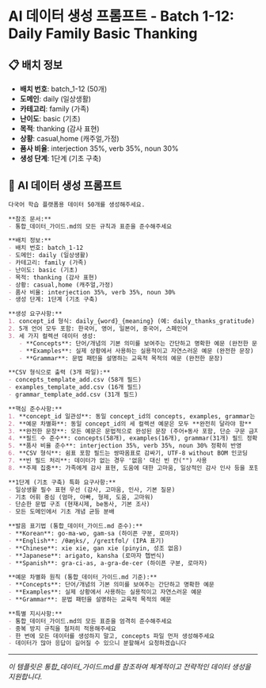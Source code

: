 # AI 데이터 생성 프롬프트 - Batch 1-12: Daily Family Basic Thanking

## 📋 배치 정보
- **배치 번호**: batch_1-12 (50개)
- **도메인**: daily (일상생활)
- **카테고리**: family (가족)
- **난이도**: basic (기초)
- **목적**: thanking (감사 표현)
- **상황**: casual,home (캐주얼,가정)
- **품사 비율**: interjection 35%, verb 35%, noun 30%
- **생성 단계**: 1단계 (기초 구축)

## 🎯 AI 데이터 생성 프롬프트

```markdown
다국어 학습 플랫폼용 데이터 50개를 생성해주세요.

**참조 문서:**
- 통합_데이터_가이드.md의 모든 규칙과 표준을 준수해주세요

**배치 정보:**
- 배치 번호: batch_1-12
- 도메인: daily (일상생활)
- 카테고리: family (가족)
- 난이도: basic (기초)
- 목적: thanking (감사 표현)
- 상황: casual,home (캐주얼,가정)
- 품사 비율: interjection 35%, verb 35%, noun 30%
- 생성 단계: 1단계 (기초 구축)

**생성 요구사항:**
1. concept_id 형식: daily_{word}_{meaning} (예: daily_thanks_gratitude)
2. 5개 언어 모두 포함: 한국어, 영어, 일본어, 중국어, 스페인어
3. 세 가지 컬렉션 데이터 생성:
   - **Concepts**: 단어/개념의 기본 의미를 보여주는 간단하고 명확한 예문 (완전한 문장)
   - **Examples**: 실제 상황에서 사용하는 실용적이고 자연스러운 예문 (완전한 문장)
   - **Grammar**: 문법 패턴을 설명하는 교육적 목적의 예문 (완전한 문장)

**CSV 형식으로 출력 (3개 파일):**
- concepts_template_add.csv (58개 필드)
- examples_template_add.csv (16개 필드)
- grammar_template_add.csv (31개 필드)

**핵심 준수사항:**
1. **concept_id 일관성**: 동일 concept_id의 concepts, examples, grammar는 반드시 **같은 단어** 사용
2. **예문 차별화**: 동일 concept_id의 세 컬렉션 예문은 모두 **완전히 달라야 함**
3. **완전한 문장**: 모든 예문은 문법적으로 완성된 문장 (주어+동사 포함, 단순 구문 금지)
4. **필드 수 준수**: concepts(58개), examples(16개), grammar(31개) 필드 정확히 맞춤
5. **품사 비율 준수**: interjection 35%, verb 35%, noun 30% 정확히 반영
6. **CSV 형식**: 쉼표 포함 필드는 쌍따옴표로 감싸기, UTF-8 without BOM 인코딩
7. **빈 필드 처리**: 데이터가 없는 경우 '없음' 대신 빈 칸("") 사용
8. **주제 집중**: 가족에게 감사 표현, 도움에 대한 고마움, 일상적인 감사 인사 등을 포함해주세요

**1단계 (기초 구축) 특화 요구사항:**
- 일상생활 필수 표현 우선 (감사, 고마움, 인사, 기본 질문)
- 기초 어휘 중심 (엄마, 아빠, 형제, 도움, 고마워)
- 단순한 문법 구조 (현재시제, be동사, 기본 조사)
- 모든 도메인에서 기초 개념 균등 분배

**발음 표기법 (통합_데이터_가이드.md 준수):**
- **Korean**: go-ma-wo, gam-sa (하이픈 구분, 로마자)
- **English**: /θæŋks/, /ɡreɪtfʊl/ (IPA 표기)
- **Chinese**: xie xie, gan xie (pinyin, 성조 없음)
- **Japanese**: arigato, kansha (로마자 헵번식)
- **Spanish**: gra-ci-as, a-gra-de-cer (하이픈 구분, 로마자)

**예문 차별화 원칙 (통합_데이터_가이드.md 기준):**
- **Concepts**: 단어/개념의 기본 의미를 보여주는 간단하고 명확한 예문
- **Examples**: 실제 상황에서 사용하는 실용적이고 자연스러운 예문
- **Grammar**: 문법 패턴을 설명하는 교육적 목적의 예문

**특별 지시사항:**
- 통합_데이터_가이드.md의 모든 표준을 엄격히 준수해주세요
- 중복 방지 규칙을 철저히 적용해주세요
- 한 번에 모든 데이터를 생성하지 말고, concepts 파일 먼저 생성해주세요
- 데이터가 많아 응답이 길어질 수 있으니 분할해서 요청하겠습니다
```

---

_이 템플릿은 통합_데이터_가이드.md를 참조하여 체계적이고 전략적인 데이터 생성을 지원합니다._
